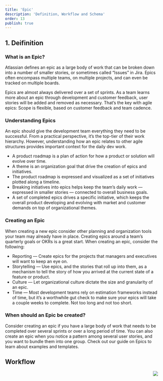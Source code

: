 ```yaml
---
title: 'Epic'
description: 'Definition, Workflow and Schema'
order: 13
publish: true
---
```


## 1. Deifinition

### What is an Epic?

Atlassian defines an epic as a large body of work that can be broken down into a number of smaller stories, or sometimes called “Issues” in Jira. Epics often encompass multiple teams, on multiple projects, and can even be tracked on multiple boards.

Epics are almost always delivered over a set of sprints. As a team learns more about an epic through development and customer feedback, user stories will be added and removed as necessary. That’s the key with agile epics: Scope is flexible, based on customer feedback and team cadence. 

### Understanding Epics

An epic should give the development team everything they need to be successful. From a practical perspective, it’s the top-tier of their work hierarchy. However, understanding how an epic relates to other agile structures provides important context for the daily dev work.

- A product roadmap is a plan of action for how a product or solution will evolve over time.
- A theme is an organization goal that drive the creation of epics and initiatives.
- The product roadmap is expressed and visualized as a set of initiatives plotted along a timeline.
- Breaking initiatives into epics helps keep the team’s daily work — expressed in smaller stories — connected to overall business goals.
- A set of completed epics drives a specific initiative, which keeps the overall product developing and evolving with market and customer demands on top of organizational themes.

### Creating an Epic

When creating a new epic consider other planning and organization tools your team may already have in place. Creating epics around a team’s quarterly goals or OKRs is a great start. When creating an epic, consider the following:

- Reporting — Create epics for the projects that managers and executives will want to keep an eye on.
- Storytelling — Use epics, and the stories that roll up into them, as a mechanism to tell the story of how you arrived at the current state of a feature or product.
- Culture — Let organizational culture dictate the size and granularity of an epic.
- Time — Most development teams rely on estimation frameworks instead of time, but it’s a worthwhile gut check to make sure your epics will take a couple weeks to complete. Not too long and not too short.

### When should an Epic be created?

Consider creating an epic if you have a large body of work that needs to be completed over several sprints or over a long period of time. You can also create an epic when you notice a pattern among several user stories, and you want to bundle them into one group. Check out our guide on Epics to learn about examples and templates.

## Workflow

<Image
	src="/images/handbook/tools/jira/epic-worflow-generic.png"
	align="right"
	size="small"
	caption="Epic workflow"
	margin="4rem -2rem 0 4rem"
	rounded
	dropShadow
/>

